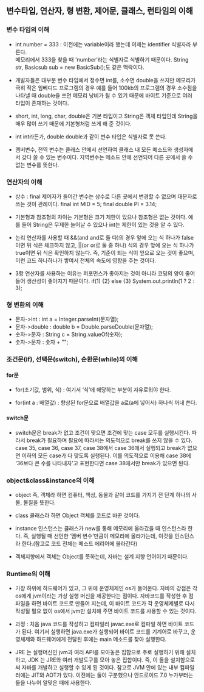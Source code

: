 ## 변수타입, 연산자, 형 변환, 제어문, 클래스, 런타임의 이해

### 변수 타입의 이해

- int number = 333 : 이전에는 variable이라 했는데 이제는 identifier 식별자라 부른다. <br/>
  메모리에서 333을 찾을 때 'number'라는 식별자로 식별하기 때문이다. String str, Basicsub sub = new BasicSub();도 같은 맥락이다.

- 개발자들은 대부분 변수 타입에서 정수면 int를, 소수면 double을 쓰지만 메모리가 극히 작은 임베디드 프로그램의 경우 예를 들어 100kb의 프로그램의 경우
  소수점을 나타낼 때 double을 쓰면 메모리 낭비가 될 수 있기 때문에 바이트 기준으로 여러 타입이 존재하는 것이다.

- short, int, long, char, double은 기본 타입이고 String은 객체 타입인데 String을 매우 많이 쓰기 때문에 기본형처럼 쓰게 해 준 것이다.

- int int라든가, double double과 같이 변수 타입은 식별자로 못 쓴다.

- 멤버변수, 전역 변수는 클래스 안에서 선언하여 클래스 내 모든 메소드와 생성자에서 갖다 쓸 수 있는 변수이다.
  지역변수는 메소드 안에 선언되어 다른 곳에서 쓸 수 없는 변수를 뜻한다.


### 연산자의 이해

- 상수 : final 제어자가 들어간 변수는 상수로 다른 곳에서 변경할 수 없으며 대문자로 쓰는 것이 관례이다.
  final int MID = 5;
  final double PI = 3.14;

- 기본형과 참조형의 차이는 기본형은 크기 제한이 있으나 참조형은 없는 것이다.
  예를 들어 String은 무제한 늘어날 수 있으나 int는 제한이 있는 것을 알 수 있다.

- 논리 연산자를 사용할 때 &&(and and로 둘 다)의 경우 앞에 오는 식 하나가 false이면 뒤 식은 체크하지 않고, ||(or or로 둘 중 하나) 식의 경우
  앞에 오는 식 하나가 true이면 뒤 식은 확인하지 않는다. 즉, 기준이 되는 식이 앞으로 오는 것이 좋으며,
  이런 코드 하나하나가 쌓여서 전체의 속도에 영향을 주는 것이다.

- 3항 연산자를 사용하는 이유는 퍼포먼스가 좋아지는 것이 아니라 코딩의 양이 줄어들어 생산성이 좋아지기 때문이다.
  if(1) {2} else {3}
  System.out.println(1 ? 2 : 3);



### 형 변환의 이해

- 문자->int : int a = Integer.parseInt(문자열);
-  문자->double : double b = Double.parseDouble(문자열);
-  숫자->문자 : String c = String.valueOf(숫자);
-  숫자->문자 : 숫자 + "";


### 조건문(if), 선택문(switch), 순환문(while)의 이해

#### **for문**
- for(초기값, 범위, 식) : 여기서 ‘식’에 해당하는 부분이 자유로워야 한다.

- for(int a : 배열값) : 향상된 for문으로 배열값을 a로(a에 넣어서) 하나씩 꺼내 쓴다.

#### **switch문**
- switch문은 break가 없고 조건이 맞으면 조건에 맞는 case 모두를 실행시킨다.
  따라서 break가 필요하며 필요에 따라서는 의도적으로 break를 쓰지 않을 수 있다.
  case 35, case 36, case 37, case 38에서 case 36에서 실행되고 break가 없으면 이하의 모든 case가 다 맞도록 실행된다.
  이를 의도적으로 이용해 case 38에 ‘36보다 큰 수를 나타내자’고 표현한다면 case 38에서만 break가 있으면 된다.


### object&class&instance의 이해

- object 즉, 객체라 하면 컴퓨터, 책상, 동물과 같이 코드를 가지기 전 단계 하나의 사물, 물질을 뜻한다.

- class 클래스라 하면 Object 객체를 코드로 바꾼 것이다.

- instance 인스턴스는 클래스가 new를 통해 메모리에 올라갔을 때 인스턴스라 한다.
  즉, 실행될 때 선언한 ‘멤버 변수’만큼이 메모리에 올라가는데, 이것을 인스턴스라 한다.(참고로 코드 전체는 메소드 에리어에 올라간다)

- 객체지향에서 객체는 Object를 뜻하는데, 자바는 설계 지향 언어이기 때문이다.


### Runtime의 이해

- 가장 하위에 하드웨어가 있고, 그 위에 운영체제인 os가 들어온다. 자바의 강점은 각 os에게 jvm이라는 가상 실행 머신을 제공한다는 점이다.
  자바코드를 작성한 후 컴파일을 하면 바이트 코드로 만들어 지는데, 이 바이트 코드가 각 운영체제별로 다시 작성될 필요 없이 os에서 jvm만 설치해 주면
  바이트 코드를 사용할 수 있는 것이다.

- 과정 : 처음 java 코드를 작성하고 컴파일러 javac.exe로 컴파일 하면 바이트 코드가 된다. 여기서 실행하면 java.exe가 실행되어 바이트 코드를
  기계어로 바꾸고, 운영체제와 하드웨어에게 전달된 후에는 main 메소드를 찾아 실행한다.

- JRE 는 실행머신인 jvm과 여러 API를 모아놓은 집합으로 주로 실행하기 위해 설치하고,
  JDK 는 JRE와 여러 개발도구를 모아 놓은 집합이다. 즉, 이 둘을 설치함으로써 자바를 개발하고 실행할 수 있게 된 것이다.
  참고로 JVM 안에 있는 내부 컴파일러에는 JIT와 AOT가 있다. 이전에는 둘이 구분했으나 안드로이드 7.0 누가부터는 둘을 나누어 알맞은 때에 사용한다.
